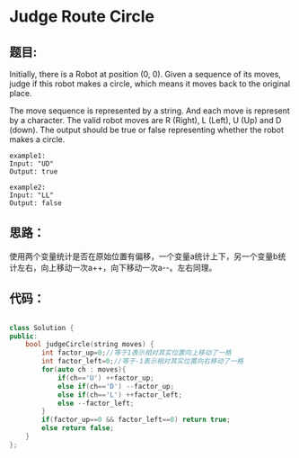 # Judge Route Circle

## 题目:

Initially, there is a Robot at position (0, 0). Given a sequence of its moves, judge if this robot makes a circle,
which means it moves back to the original place.

The move sequence is represented by a string. And each move is represent by a character. The valid robot moves are R (Right), L (Left), U (Up) and D (down).
The output should be true or false representing whether the robot makes a circle.

```
example1:
Input: "UD"
Output: true

example2:
Input: "LL"
Output: false
```

## 思路：
  
  使用两个变量统计是否在原始位置有偏移，一个变量a统计上下，另一个变量b统计左右，向上移动一次a++，向下移动一次a--。左右同理。
  
## 代码：

```cpp

class Solution {
public:
    bool judgeCircle(string moves) {
        int factor_up=0;//等于1表示相对其实位置向上移动了一格
        int factor_left=0;//等于-1表示相对其实位置向右移动了一格
        for(auto ch : moves){
            if(ch=='U') ++factor_up;
            else if(ch=='D') --factor_up;
            else if(ch=='L') ++factor_left;
            else --factor_left;
        }
        if(factor_up==0 && factor_left==0) return true;
        else return false;
    }
};

```
